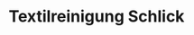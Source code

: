 ---
title: "Textilreinigung Schlick"
url: /bad-rappenau/textilreinigung-schlick/
shop: Wäscherei
---